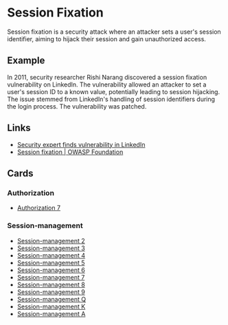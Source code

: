 # Session Fixation
Session fixation is a security attack where an attacker sets a user's session identifier, aiming to hijack their session and gain unauthorized access.

## Example
In 2011, security researcher Rishi Narang discovered a session fixation vulnerability on LinkedIn. The vulnerability allowed an attacker to set a user's session ID to a known value, potentially leading to session hijacking. The issue stemmed from LinkedIn's handling of session identifiers during the login process. The vulnerability was patched.

## Links
- [Security expert finds vulnerability in LinkedIn](https://techmonitor.ai/technology/software/security-expert-finds-vulnerability-in-linkedin-230511)
- [Session fixation | OWASP Foundation](https://owasp.org/www-community/attacks/Session_fixation)

## Cards
### Authorization
- [Authorization 7](/authorization/7)

### Session-management
- [Session-management 2](/session-management/2)
- [Session-management 3](/session-management/3)
- [Session-management 4](/session-management/4)
- [Session-management 5](/session-management/5)
- [Session-management 6](/session-management/6)
- [Session-management 7](/session-management/7)
- [Session-management 8](/session-management/8)
- [Session-management 9](/session-management/9)
- [Session-management Q](/session-management/Q)
- [Session-management K](/session-management/K)
- [Session-management A](/session-management/A)

